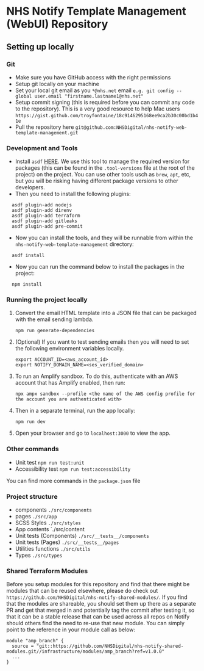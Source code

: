 # NHS Notify Template Management (WebUI) Repository

## Setting up locally

### Git

- Make sure you have GitHub access with the right permissions
- Setup git locally on your machine
- Set your local git email as you `*@nhs.net` email `e.g. git config --global user.email "firstname.lastname1@nhs.net"`
- Setup commit signing (this is required before you can commit any code to the repository). This is a very good resource to help Mac users `https://gist.github.com/troyfontaine/18c9146295168ee9ca2b30c00bd1b41e`
- Pull the repository here `git@github.com:NHSDigital/nhs-notify-web-template-management.git`

### Development and Tools

- Install `asdf` [HERE](https://asdf-vm.com/guide/getting-started.html#_2-download-asdf). We use this tool to manage the required version for packages (this can be found in the `.tool-versions` file at the root of the project) on the project. You can use other tools usch as `brew`, `apt`, etc, but you will be risking having different package versions to other developers.
- Then you need to install the following plugins:

```shell
  asdf plugin-add nodejs
  asdf plugin-add direnv
  asdf plugin-add terraform
  asdf plugin-add gitleaks
  asdf plugin-add pre-commit
```

- Now you can install the tools, and they will be runnable from within the `nhs-notify-web-template-management` directory:

```shell
  asdf install
```

- Now you can run the command below to install the packages in the project:

```shell
  npm install
```

### Running the project locally

1) Convert the email HTML template into a JSON file that can be packaged with the email sending lambda.

   ```shell
   npm run generate-dependencies
   ```

2) (Optional) If you want to test sending emails then you will need to set the following environment variables locally.

   ```shell
   export ACCOUNT_ID=<aws_account_id>
   export NOTIFY_DOMAIN_NAME=<ses_verified_domain>
   ```

3) To run an Amplify sandbox. To do this, authenticate with an AWS account that has Amplify enabled, then run:

   ```shell
   npx ampx sandbox --profile <the name of the AWS config profile for the account you are authenticated with>
   ```

4) Then in a separate terminal, run the app locally:

   ```shell
   npm run dev
   ```

5) Open your browser and go to `localhost:3000` to view the app.

### Other commands

- Unit test `npm run test:unit`
- Accessibility test `npm run test:accessibility`

You can find more commands in the `package.json` file

### Project structure

- components `./src/components`
- pages `./src/app`
- SCSS Styles `./src/styles`
- App contents `./src/content
- Unit tests (Components) `./src/__tests__/components`
- Unit tests (Pages) `./src/__tests__/pages`
- Utilities functions `./src/utils`
- Types `./src/types`

### Shared Terraform Modules

Before you setup modules for this repository and find that there might be modules that can be reused elsewhere, please do check out `https://github.com/NHSDigital/nhs-notify-shared-modules/`. If you find that the modules are shareable, you should set them up there as a separate PR and get that merged in and potentially tag the commit after testing it, so that it can be a stable release that can be used across all repos on Notify should others find the need to re-use that new module. You can simply point to the reference in your module call as below:

```hcl
module "amp_branch" {
  source = "git::https://github.com/NHSDigital/nhs-notify-shared-modules.git//infrastructure/modules/amp_branch?ref=v1.0.0"
  ...
}
